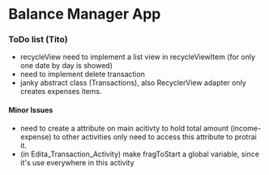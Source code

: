 # Balance Manager App

### ToDo list (Tito)

+ recycleView need to implement a list view in recycleViewItem (for only one date by day is showed)
+ need to implement delete transaction
+ janky abstract class (Transactions), also RecyclerView adapter only creates expenses items.


#### Minor Issues
+ need to create a attribute on main acitivty to hold total amount (income-expense) to other activities only need to access this attribute to protrai it.
+ (in Edita_Transaction_Activity) make fragToStart a global variable, since it's use everywhere in this activity
